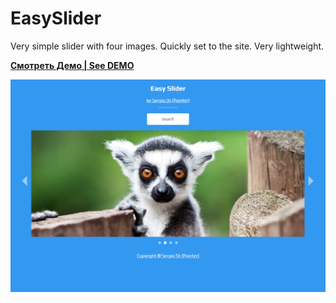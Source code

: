 # EasySlider
Very simple slider with four images. Quickly set to the site. Very lightweight.

[**Смотреть Демо | See DEMO**](https://codepen.io/leonardopro/pen/LvLGge)

![](./screen_project.png)
